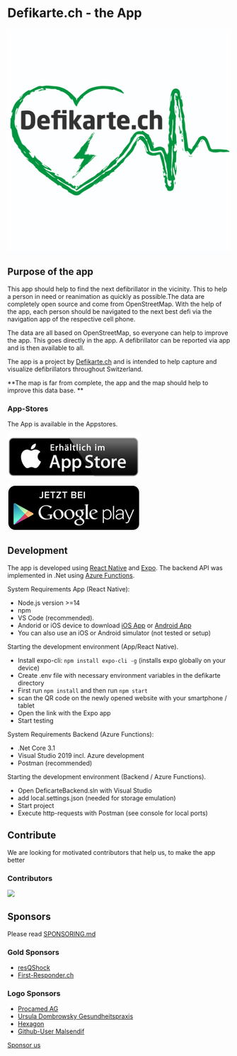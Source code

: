 # Defikarte.ch - the App

![Picture](/app/defikarte/assets/icons/appstore.png)

## Purpose of the app

This app should help to find the next defibrillator in the vicinity. This to help a person in need or reanimation as quickly as possible.The data are completely open source and come from OpenStreetMap. With the help of the app, each person should be navigated to the next best defi via the navigation app of the respective cell phone.

The data are all based on OpenStreetMap, so everyone can help to improve the app. This goes directly in the app. A defibrillator can be reported via app and is then available to all.

The app is a project by [Defikarte.ch](https://www.defikarte.ch) and is intended to help capture and visualize defibrillators throughout Switzerland.

**The map is far from complete, the app and the map should help to improve this data base. **

### App-Stores

The App is available in the Appstores.

[![appstore.png](images/appstore.png)](https://apps.apple.com/us/app/defikarte-ch/id1549569525)

[![playstore.png](images/playstore.png)](https://play.google.com/store/apps/details?id=ch.defikarte.app)

## Development
The app is developed using [React Native](https://reactnative.dev/) and [Expo](https://expo.io). The backend API was implemented in .Net using [Azure Functions](https://docs.microsoft.com/en-us/azure/azure-functions/functions-overview).

System Requirements App (React Native):
* Node.js version >=14
* npm
* VS Code (recommended).
* Andorid or iOS device to download [iOS App](https://apps.apple.com/ch/app/expo-client/id982107779) or [Android App](https://play.google.com/store/apps/details?id=host.exp.exponent&hl=de_CH&gl=US)
* You can also use an iOS or Android simulator (not tested or setup)

Starting the development environment (App/React Native).
* Install expo-cli: `npm install expo-cli -g` (installs expo globally on your device)
* Create .env file with necessary environment variables in the defikarte directory
* First run `npm install` and then run `npm start`
* scan the QR code on the newly opened website with your smartphone / tablet
* Open the link with the Expo app
* Start testing

System Requirements Backend (Azure Functions):
* .Net Core 3.1
* Visual Studio 2019 incl. Azure development
* Postman (recommended)

Starting the development environment (Backend / Azure Functions).
* Open DeficarteBackend.sln with Visual Studio
* add local.settings.json (needed for storage emulation)
* Start project
* Execute http-requests with Postman (see console for local ports)

## Contribute

We are looking for motivated contributors that help us, to make the app better

### Contributors

<a href="https://github.com/chnuessli/defikarte.ch-app/graphs/contributors">
  <img src="https://contributors-img.web.app/image?repo=chnuessli/defikarte.ch-app" />
</a>

## Sponsors

Please read [SPONSORING.md](SPONSORING.md)

### Gold Sponsors

* [resQShock](https://www.procamed.ch)
* [First-Responder.ch](https://www.procamed.ch)

### Logo Sponsors

* [Procamed AG](https://www.procamed.ch)
* [Ursula Dombrowsky Gesundheitspraxis](http://www.dombrowsky.ch)
* [Hexagon](http://www.hexagonsi.com)
* [Github-User Malsendif](https://github.com/Malsendif)

[Sponsor us](https://github.com/sponsors/chnuessli)
